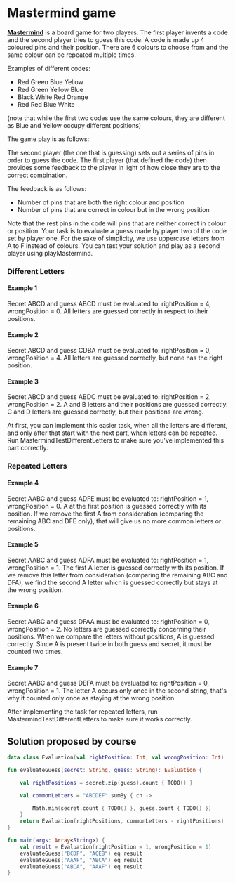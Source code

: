 # Mastermind game

[**Mastermind**](https://en.wikipedia.org/wiki/Mastermind_(board_game))  is a board game for two players. The first player invents a code and the second player tries to guess this code. A code is made up 4 coloured pins and their position. There are 6 colours to choose from and the same colour can be repeated multiple times.

Examples of different codes:
- Red Green Blue Yellow
- Red Green Yellow Blue
- Black White Red Orange
- Red Red Blue White

(note that while the first two codes use the same colours, they are different as Blue and Yellow occupy different positions)

The game play is as follows:

The second player (the one that is guessing) sets out a series of pins in order to guess the code. The first player (that defined the code) then provides some feedback to the player in light of how close they are to the correct combination.

The feedback is as follows:
- Number of pins that are both the right colour and position
- Number of pins that are correct in colour but in the wrong position

Note that the rest pins in the code will pins that are neither correct in colour or position.
Your task is to evaluate a guess made by player two of the code set by player one. For the sake of simplicity, we use uppercase letters from A to F instead of colours.
You can test your solution and play as a second player using playMastermind.

### Different Letters

#### Example 1
Secret ABCD and guess ABCD must be evaluated to: rightPosition = 4, wrongPosition = 0. All letters are guessed correctly in respect to their positions.

#### Example 2
Secret ABCD and guess CDBA must be evaluated to: rightPosition = 0, wrongPosition = 4. All letters are guessed correctly, but none has the right position.

#### Example 3
Secret ABCD and guess ABDC must be evaluated to: rightPosition = 2, wrongPosition = 2. A and B letters and their positions are guessed correctly. C and D letters are guessed correctly, but their positions are wrong.

At first, you can implement this easier task, when all the letters are different, and only after that start with the next part, when letters can be repeated. Run MastermindTestDifferentLetters to make sure you've implemented this part correctly.

### Repeated Letters

#### Example 4
Secret AABC and guess ADFE must be evaluated to: rightPosition = 1, wrongPosition = 0. A at the first position is guessed correctly with its position. If we remove the first A from consideration (comparing the remaining ABC and DFE only), that will give us no more common letters or positions.

#### Example 5
Secret AABC and guess ADFA must be evaluated to: rightPosition = 1, wrongPosition = 1. The first A letter is guessed correctly with its position. If we remove this letter from consideration (comparing the remaining ABC and DFA), we find the second A letter which is guessed correctly but stays at the wrong position.

#### Example 6
Secret AABC and guess DFAA must be evaluated to: rightPosition = 0, wrongPosition = 2. No letters are guessed correctly concerning their positions. When we compare the letters without positions, A is guessed correctly. Since A is present twice in both guess and secret, it must be counted two times.

#### Example 7
Secret AABC and guess DEFA must be evaluated to: rightPosition = 0, wrongPosition = 1. The letter A occurs only once in the second string, that's why it counted only once as staying at the wrong position.

After implementing the task for repeated letters, run MastermindTestDifferentLetters to make sure it works correctly.


## Solution proposed by course

``` kotlin
data class Evaluation(val rightPosition: Int, val wrongPosition: Int)

fun evaluateGuess(secret: String, guess: String): Evaluation {

    val rightPositions = secret.zip(guess).count { TODO() }

    val commonLetters = "ABCDEF".sumBy { ch ->

        Math.min(secret.count { TODO() }, guess.count { TODO() })
    }
    return Evaluation(rightPositions, commonLetters - rightPositions)
}

fun main(args: Array<String>) {
    val result = Evaluation(rightPosition = 1, wrongPosition = 1)
    evaluateGuess("BCDF", "ACEB") eq result
    evaluateGuess("AAAF", "ABCA") eq result
    evaluateGuess("ABCA", "AAAF") eq result
}

```